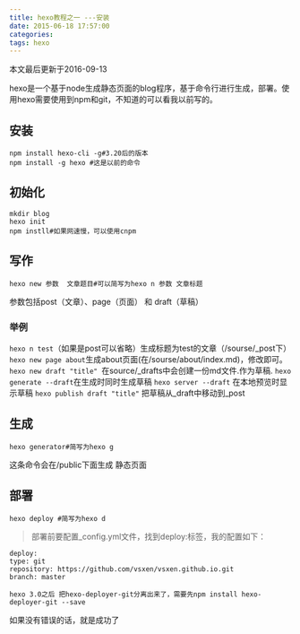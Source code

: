 ```yaml
---
title: hexo教程之一 ---安装
date: 2015-06-18 17:57:00
categories:  
tags: hexo
---
```


 本文最后更新于2016-09-13 

hexo是一个基于node生成静态页面的blog程序，基于命令行进行生成，部署。使用hexo需要使用到npm和git，不知道的可以看我以前写的。

##  安装
```
npm install hexo-cli -g#3.20后的版本
npm install -g hexo #这是以前的命令
```
##  初始化
```
mkdir blog
hexo init
npm instll#如果网速慢，可以使用cnpm
```
##  写作
```
hexo new 参数  文章题目#可以简写为hexo n 参数 文章标题
```
参数包括post（文章）、page（页面） 和 draft（草稿）
###  举例
 `hexo n test`（如果是post可以省略）生成标题为test的文章（/sourse/_post下）
`hexo new page about`生成about页面(在/sourse/about/index.md)，修改即可。
`hexo new draft "title" `在source/_drafts中会创建一份md文件.作为草稿.
`hexo generate --draft`在生成时同时生成草稿 
`hexo server --draft` 在本地预览时显示草稿
`hexo publish draft "title"` 把草稿从_draft中移动到_post
##  生成
```
hexo generator#简写为hexo g
```
这条命令会在/public下面生成 静态页面
##  部署
```
hexo deploy #简写为hexo d
```
>部署前要配置_config.yml文件，找到deploy:标签，我的配置如下：

```
deploy:
type: git
repository: https://github.com/vsxen/vsxen.github.io.git
branch: master
```
`hexo 3.0之后 把hexo-deployer-git分离出来了，需要先npm install hexo-deployer-git --save `

如果没有错误的话，就是成功了

